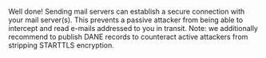 Well done! Sending mail servers can establish a secure connection with your mail server(s). This prevents a passive attacker from being able to intercept and read e-mails addressed to you in transit. Note: we additionally recommend to publish DANE records to counteract active attackers from stripping STARTTLS encryption.
